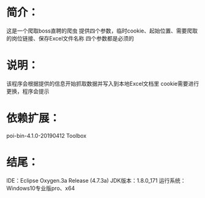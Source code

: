 简介：
=
这是一个爬取boss直聘的爬虫
提供四个参数，临时cookie、起始位置、需要爬取的岗位链接、保存Excel文件名称
四个参数都是必须的

说明：
=
该程序会根据提供的信息开始抓取数据并写入到本地Excel文档里
cookie需要进行更换，程序会提示

依赖扩展：
=
poi-bin-4.1.0-20190412
Toolbox

结尾：
=
IDE：Eclipse Oxygen.3a Release (4.7.3a)
JDK版本：1.8.0_171
运行系统：Windows10专业版pro、x64

